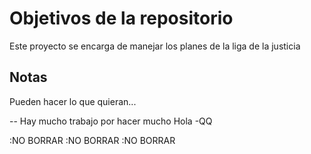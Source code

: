 # Objetivos de la repositorio

Este proyecto se encarga de manejar los planes de la liga de la justicia


## Notas
Pueden hacer lo que quieran...

-- Hay mucho trabajo por hacer mucho
Hola
-QQ

:NO BORRAR
:NO BORRAR
:NO BORRAR
